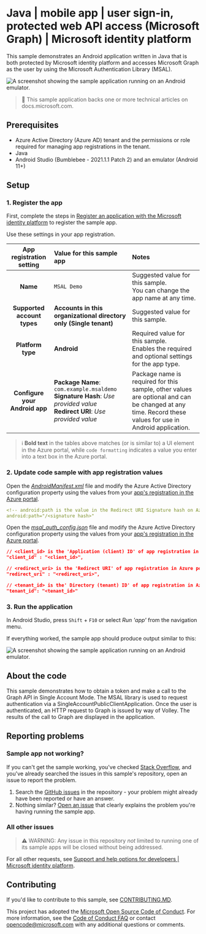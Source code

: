 <!-- Keeping yaml frontmatter commented out for now
---
# Metadata required by https://docs.microsoft.com/samples/browse/
# Metadata properties: https://review.docs.microsoft.com/help/contribute/samples/process/onboarding?branch=main#add-metadata-to-readme
languages:
- Java
  page_type: sample
  name: "Android application written in Java that enables a user to sign in and make a request to Microsoft Graph"
  description: "This Android application written in Java enables a user to sign in and make a request to Microsoft Graph. The code in this sample is used by one or more articles on docs.microsoft.com."
  products:
- azure
- azure-active-directory
- ms-graph
  urlFragment: ms-identity-docs-code-android-java
---
-->

<!-- SAMPLE ID: DOCS-CODE-034 -->

# Java | mobile app | user sign-in, protected web API access (Microsoft Graph) | Microsoft identity platform

<!-- Build badges here
![Build passing.](https://img.shields.io/badge/build-passing-brightgreen.svg) ![Code coverage.](https://img.shields.io/badge/coverage-100%25-brightgreen.svg) ![License.](https://img.shields.io/badge/license-MIT-green.svg)
-->

This sample demonstrates an Android application written in Java that is both protected by Microsoft identity platform and accesses Microsoft Graph as the user by using the Microsoft Authentication Library (MSAL).

![A screenshot showing the sample application running on an Android emulator.](./app.png)

> :page_with_curl: This sample application backs one or more technical articles on docs.microsoft.com. <!-- TODO: Link to first tutorial in series when published. -->

## Prerequisites

- Azure Active Directory (Azure AD) tenant and the permissions or role required for managing app registrations in the tenant.
- Java
- Android Studio (Bumblebee - 2021.1.1 Patch 2) and an emulator (Android 11+)

## Setup

### 1. Register the app

First, complete the steps in [Register an application with the Microsoft identity platform](https://docs.microsoft.com/azure/active-directory/develop/quickstart-register-app) to register the sample app.

Use these settings in your app registration.

| App registration <br/> setting | Value for this sample app                                                    | Notes                                                                                              |
|:------------------------------:|:-----------------------------------------------------------------------------|:---------------------------------------------------------------------------------------------------|
| **Name**                       | `MSAL Demo`                                                                  | Suggested value for this sample. <br/> You can change the app name at any time.                    |
| **Supported account types**    | **Accounts in this organizational directory only (Single tenant)**           | Suggested value for this sample.                                                                   |
| **Platform type**              | **Android**                                                                  | Required value for this sample. <br/> Enables the required and optional settings for the app type. |
| **Configure your Android app** | **Package Name**: `com.example.msaldemo`<br/>**Signature Hash**: _Use provided value_ <br/>**Redirect URI**: _Use provided value_                                                      | Package name is required for this sample, other values are optional and can be changed at any time.  Record these values for use in Android application.                                                                    |

> :information_source: **Bold text** in the tables above matches (or is similar to) a UI element in the Azure portal, while `code formatting` indicates a value you enter into a text box in the Azure portal.

### 2. Update code sample with app registration values

Open the [_AndroidManifest.xml_](app/src/main/AndroidManifest.xml) file and modify the Azure Active Directory configuration property using the values from your [app's registration in the Azure portal](https://docs.microsoft.com/azure/active-directory/develop/quickstart-register-app).

```yaml
<!-- android:path is the value in the Redirect URI Signature hash on Azure Active Directory.-->
android:path="/<signature hash>"
```

Open the [_msal_auth_config.json_](app/src/main/res/raw/msal_auth_config.json) file and modify the Azure Active Directory configuration property using the values from your [app's registration in the Azure portal](https://docs.microsoft.com/azure/active-directory/develop/quickstart-register-app).

```json
// <client_id> is the 'Application (client) ID' of app registration in Azure portal - this value is a GUID
"client_id" : "<client_id>",

// <redirect_uri> is the 'Redirect URI' of app registration in Azure portal
"redirect_uri" : "<redirect_uri>",

// <tenant_id> is the' Directory (tenant) ID' of app registration in Azure portal - this value is a GUID
"tenant_id": "<tenant_id>"
```

### 3. Run the application

In Android Studio, press `Shift` + `F10` or select _Run 'app'_ from the navigation menu.

If everything worked, the sample app should produce output similar to this:

![A screenshot showing the sample application running on an Android emulator.](./app.png)

## About the code

This sample demonstrates how to obtain a token and make a call to the Graph API in Single Account Mode.  The MSAL library is used to request authentication via a SingleAccountPublicClientApplication.  Once the user is authenticated, an HTTP request to Graph is issued by way of Volley.  The results of the call to Graph are displayed in the application.

## Reporting problems

### Sample app not working?

If you can't get the sample working, you've checked [Stack Overflow](https://stackoverflow.com/questions/tagged/msal), and you've already searched the issues in this sample's repository, open an issue to report the problem.

1. Search the [GitHub issues](../issues) in the repository - your problem might already have been reported or have an answer.
1. Nothing similar? [Open an issue](../issues/new) that clearly explains the problem you're having running the sample app.

### All other issues

> :warning: WARNING: Any issue in this repository _not_ limited to running one of its sample apps will be closed without being addressed.

For all other requests, see [Support and help options for developers | Microsoft identity platform](https://docs.microsoft.com/azure/active-directory/develop/developer-support-help-options).

## Contributing

If you'd like to contribute to this sample, see [CONTRIBUTING.MD](/CONTRIBUTING.md).

This project has adopted the [Microsoft Open Source Code of Conduct](https://opensource.microsoft.com/codeofconduct/). For more information, see the [Code of Conduct FAQ](https://opensource.microsoft.com/codeofconduct/faq/) or contact [opencode@microsoft.com](mailto:opencode@microsoft.com) with any additional questions or comments.

